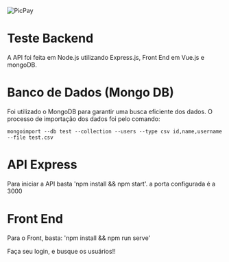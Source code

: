 ![PicPay](https://user-images.githubusercontent.com/1765696/26998603-711fcf30-4d5c-11e7-9281-0d9eb20337ad.png)

# Teste Backend
A API foi feita em Node.js utilizando Express.js, Front End em Vue.js e mongoDB.

# Banco de Dados (Mongo DB)

Foi utilizado o MongoDB para garantir uma busca eficiente dos dados.
O processo de importação dos dados foi pelo comando:

    mongoimport --db test --collection --users --type csv id,name,username --file test.csv 



# API Express
Para iniciar a API basta 'npm install && npm start'. 
    a porta configurada é a 3000

# Front End

Para o Front, basta: 'npm install && npm run serve'
    
Faça seu login, e busque os usuários!!
